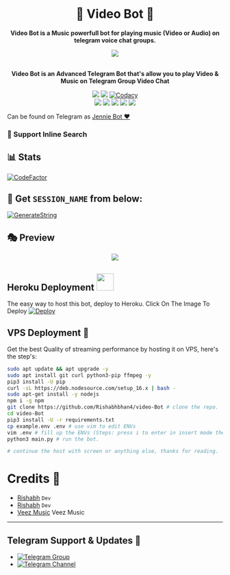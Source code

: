 <h1 align = "center"> 🎵 Video Bot 🎵 </h1>

<p align="center"><b> Video Bot is a Music powerfull bot for playing music (Video or Audio) on telegram voice chat groups. </b></p>


<p align="center"><a href="https://t.me/lisaSupportChat"><img src="https://te.legra.ph/file/bb57ccbd4be51218fccb6.jpg"></a></p>
<p align="center">
    <br><b>Video Bot is an Advanced Telegram Bot that's allow you to play Video & Music on Telegram Group Video Chat</b><br>
</p>
<p align="center">
    <a href="https://www.python.org/" alt="made-with-python"> <img src="https://img.shields.io/badge/Made%20with-Python-black.svg?style=flat-square&logo=python&logoColor=blue&color=red" /></a>
    <a href="https://github.com/Rishabhbhan4/video-Bot/graphs/commit-activity" alt="Maintenance"> <img src="https://img.shields.io/badge/Maintained%3F-yes-red.svg?style=flat-square" /></a>
    <a href="https://app.codacy.com/gh/Rishabhbhan4/video-Bot/dashboard"> <img src="https://img.shields.io/codacy/grade/a723cb464d5a4d25be3152b5d71de82d?color=red&logo=codacy&style=flat-square" alt="Codacy" /></a><br>
    <a href="https://github.com/Rishabhbhan4/video-Bot"> <img src="https://img.shields.io/github/repo-size/Rishabhbhan4/video-Bot?color=red&logo=github&logoColor=blue&style=flat-square" /></a>
    <a href="https://github.com/Rishabhbhan4/video-Bot/commits/main"> <img src="https://img.shields.io/github/last-commit/Rishabhbhan4/video-Bot?color=red&logo=github&logoColor=blue&style=flat-square" /></a>
    <a href="https://github.com/Rishabhbhan4/video-Bot/issues"> <img src="https://img.shields.io/github/issues/Rishabhbhan4/Video-Bot?color=red&logo=github&logoColor=blue&style=flat-square" /></a>
    <a href="https://github.com/Rishabhbhan4/video-Bot/network/members"> <img src="https://img.shields.io/github/forks/Rishabhbhan4/Video-Bot?color=red&logo=github&logoColor=blue&style=flat-square" /></a>  
    <a href="https://github.com/Rishabhbhan4/video-Bot/network/members"> <img src="https://img.shields.io/github/stars/Rishabhbhan4/Video-Bot?color=red&logo=github&logoColor=blue&style=flat-square" /></a>  
</p>

Can be found on Telegram as [Jennie Bot ❤](https://t.me/JennieKim1_bot)</br>

### 🔎 Support Inline Search

## 📊 Stats
[![CodeFactor](https://www.codefactor.io/repository/github/Rishabhbhan4/video-Bot/badge)](https://www.codefactor.io/repository/github/Rishabhbhan4/video-Bot)

## 🧪 Get `SESSION_NAME` from below:

 [![GenerateString](https://te.legra.ph/file/e63dc76bc56a39f3383ab.jpg)](https://replit.com/@Rishabhbhan5/Rishabh-String-Session#main.py)


## 🎭 Preview
<p align="center">
  <img src="https://telegra.ph/file/29186dec7e882598a144e.jpg">
</p>

## Heroku Deployment <img src="./ImageFont/Kenred.gif" width="40px">
The easy way to host this bot, deploy to Heroku.
Click On The Image To Deploy
[![Deploy](https://te.legra.ph/file/131da17a823ddcb96f2f5.jpg)](https://heroku.com/deploy?template=https://github.com/Ritikkashyap8/Video-Bot) 
## VPS Deployment 🎵
Get the best Quality of streaming performance by hosting it on VPS, here's the step's:

```sh
sudo apt update && apt upgrade -y
sudo apt install git curl python3-pip ffmpeg -y
pip3 install -U pip
curl -sL https://deb.nodesource.com/setup_16.x | bash -
sudo apt-get install -y nodejs
npm i -g npm
git clone https://github.com/Rishabhbhan4/video-Bot # clone the repo.
cd video-Bot
pip3 install -U -r requirements.txt
cp example.env .env # use vim to edit ENVs
vim .env # fill up the ENVs (Steps: press i to enter in insert mode then edit the file. Press Esc to exit the editing mode then type :wq! and press Enter key to save the file).
python3 main.py # run the bot.

# continue the host with screen or anything else, thanks for reading.
```

# Credits 💖

- [Rishabh](https://github.com/Rishabhbhan4) ``Dev``
- [Rishabh](https//gitHub.com/Rishabhbhan5) ``Dev``
- [Veez Music](https://github.com/levina-lab/veezmusic) Veez Music
------
## Telegram Support & Updates 🏢
- [![Telegram Group](https://img.shields.io/badge/Telegram-Group-brightgreen)](https://t.me/lisaSupportChat)
- [![Telegram Channel](https://img.shields.io/badge/Telegram-Channel-brightgreen)](https://t.me/JennieHelpBots)
